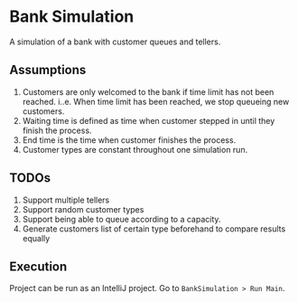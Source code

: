 # Bank Simulation
A simulation of a bank with customer queues and tellers.


## Assumptions
1. Customers are only welcomed to the bank if time limit has not been reached. i..e. When time limit has been reached, we stop queueing new customers.
1. Waiting time is defined as time when customer stepped in until they finish the process.
1. End time is the time when customer finishes the process.
1. Customer types are constant throughout one simulation run.


## TODOs
1. Support multiple tellers
1. Support random customer types
1. Support being able to queue according to a capacity. 
1. Generate customers list of certain type beforehand to compare results equally 


## Execution
Project can be run as an IntelliJ project. Go to `BankSimulation > Run Main`.
